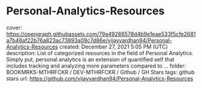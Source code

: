 # Personal-Analytics-Resources

cover: https://opengraph.githubassets.com/79a49266578d4b9e1eae533f5cfe2681a7b46af22b76a823ac73893a09c7d86e/vijayvardhan94/Personal-Analytics-Resources
created: December 27, 2021 5:05 PM (UTC)
description: List of categorized resources in the field of Personal Analytics. Simply put, personal analytics is an extension of quantified self that includes tracking and analyzing more parameters compared to ...
folder: BOOKMRKS-MTHRFCKR / DEV-MTHRFCKR / Github / GH Stars
tags: github stars
url: https://github.com/vijayvardhan94/Personal-Analytics-Resources